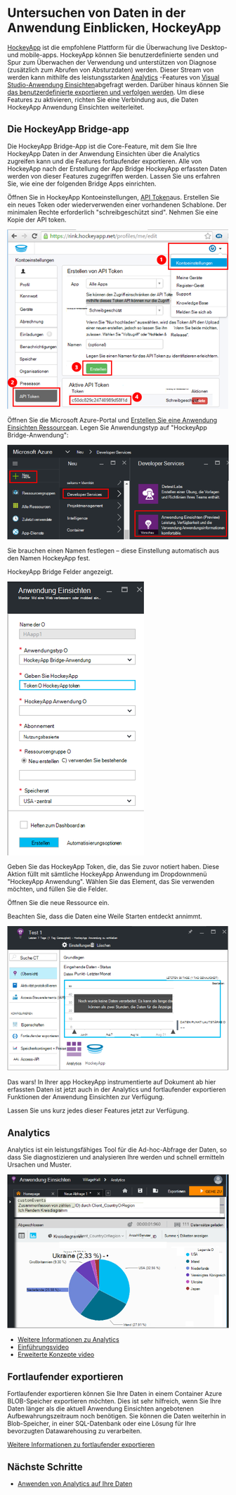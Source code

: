 <properties 
    pageTitle="Untersuchen von Daten in der Anwendung Einblicken, HockeyApp | Microsoft Azure" 
    description="Verwendung und Leistung der Azure app mit Anwendung Einsichten zu analysieren." 
    services="application-insights" 
    documentationCenter="windows"
    authors="alancameronwills" 
    manager="douge"/>

<tags 
    ms.service="application-insights" 
    ms.workload="tbd" 
    ms.tgt_pltfrm="ibiza" 
    ms.devlang="na" 
    ms.topic="article" 
    ms.date="08/25/2016" 
    ms.author="awills"/>

#  <a name="exploring-hockeyapp-data-in-application-insights"></a>Untersuchen von Daten in der Anwendung Einblicken, HockeyApp

[HockeyApp](https://azure.microsoft.com/services/hockeyapp/) ist die empfohlene Plattform für die Überwachung live Desktop- und mobile-apps. HockeyApp können Sie benutzerdefinierte senden und Spur zum Überwachen der Verwendung und unterstützen von Diagnose (zusätzlich zum Abrufen von Absturzdaten) werden. Dieser Stream von werden kann mithilfe des leistungsstarken [Analytics](app-insights-analytics.md) -Features von [Visual Studio-Anwendung Einsichten](app-insights-overview.md)abgefragt werden. Darüber hinaus können Sie [das benutzerdefinierte exportieren und verfolgen werden](app-insights-export-telemetry.md). Um diese Features zu aktivieren, richten Sie eine Verbindung aus, die Daten HockeyApp Anwendung Einsichten weiterleitet.


## <a name="the-hockeyapp-bridge-app"></a>Die HockeyApp Bridge-app

Die HockeyApp Bridge-App ist die Core-Feature, mit dem Sie Ihre HockeyApp Daten in der Anwendung Einsichten über die Analytics zugreifen kann und die Features fortlaufender exportieren. Alle von HockeyApp nach der Erstellung der App Bridge HockeyApp erfassten Daten werden von dieser Features zugegriffen werden. Lassen Sie uns erfahren Sie, wie eine der folgenden Bridge Apps einrichten.

Öffnen Sie in HockeyApp Kontoeinstellungen, [API Token](https://rink.hockeyapp.net/manage/auth_tokens)aus. Erstellen Sie ein neues Token oder wiederverwenden einer vorhandenen Schablone. Der minimalen Rechte erforderlich "schreibgeschützt sind". Nehmen Sie eine Kopie der API token.

![Abrufen einer HockeyApp-API token](./media/app-insights-hockeyapp-bridge-app/01.png)

Öffnen Sie die Microsoft Azure-Portal und [Erstellen Sie eine Anwendung Einsichten Ressource](app-insights-create-new-resource.md)an. Legen Sie Anwendungstyp auf "HockeyApp Bridge-Anwendung":

![Neue Anwendung Einsichten Ressource](./media/app-insights-hockeyapp-bridge-app/02.png)

Sie brauchen einen Namen festlegen – diese Einstellung automatisch aus den Namen HockeyApp fest.

HockeyApp Bridge Felder angezeigt. 

![Geben Sie Bridge (Felder)](./media/app-insights-hockeyapp-bridge-app/03.png)

Geben Sie das HockeyApp Token, die, das Sie zuvor notiert haben. Diese Aktion füllt mit sämtliche HockeyApp Anwendung im Dropdownmenü "HockeyApp Anwendung". Wählen Sie das Element, das Sie verwenden möchten, und füllen Sie die Felder. 

Öffnen Sie die neue Ressource ein. 

Beachten Sie, dass die Daten eine Weile Starten entdeckt annimmt.

![Anwendung Einsichten Ressource warten auf Daten](./media/app-insights-hockeyapp-bridge-app/04.png)

Das wars! In Ihrer app HockeyApp instrumentierte auf Dokument ab hier erfassten Daten ist jetzt auch in der Analytics und fortlaufender exportieren Funktionen der Anwendung Einsichten zur Verfügung.

Lassen Sie uns kurz jedes dieser Features jetzt zur Verfügung.

## <a name="analytics"></a>Analytics

Analytics ist ein leistungsfähiges Tool für die Ad-hoc-Abfrage der Daten, so dass Sie diagnostizieren und analysieren Ihre werden und schnell ermitteln Ursachen und Muster.


![Analytics](./media/app-insights-hockeyapp-bridge-app/05.png)


* [Weitere Informationen zu Analytics](app-insights-analytics-tour.md)
* [Einführungsvideo](https://channel9.msdn.com/events/Build/2016/T666)
* [Erweiterte Konzepte video](https://channel9.msdn.com/Events/Build/2016/P591)


## <a name="continuous-export"></a>Fortlaufender exportieren

Fortlaufender exportieren können Sie Ihre Daten in einem Container Azure BLOB-Speicher exportieren möchten. Dies ist sehr hilfreich, wenn Sie Ihre Daten länger als die aktuell Anwendung Einsichten angebotenen Aufbewahrungszeitraum noch benötigen. Sie können die Daten weiterhin in Blob-Speicher, in einer SQL-Datenbank oder eine Lösung für Ihre bevorzugten Datawarehousing zu verarbeiten.

[Weitere Informationen zu fortlaufender exportieren](app-insights-export-telemetry.md)


## <a name="next-steps"></a>Nächste Schritte

* [Anwenden von Analytics auf Ihre Daten](app-insights-analytics-tour.md)


